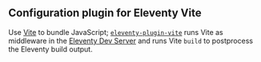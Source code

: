 ## Configuration plugin for Eleventy Vite

Use [Vite](https://vitejs.dev/) to bundle JavaScript; [`eleventy-plugin-vite`](https://github.com/11ty/eleventy-plugin-vite) runs Vite as middleware in the [Eleventy Dev Server](https://www.11ty.dev/docs/dev-server/) and runs Vite `build` to postprocess the Eleventy build output.
